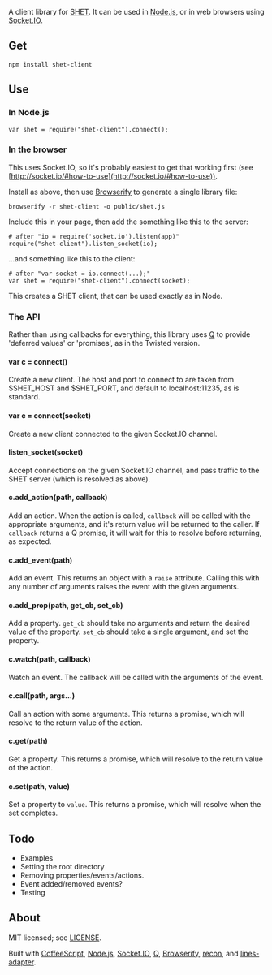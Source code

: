 A client library for [SHET](https://github.com/18sg/SHET). It can be used in
[Node.js](http://nodejs.org/), or in web browsers using
[Socket.IO](http://socket.io/).

## Get

	npm install shet-client

## Use
### In Node.js

	var shet = require("shet-client").connect();

### In the browser

This uses Socket.IO, so it's probably easiest to get that working first (see
[http://socket.io/#how-to-use](http://socket.io/#how-to-use)).

Install as above, then use
[Browserify](https://github.com/substack/node-browserify) to generate a single
library file:

	browserify -r shet-client -o public/shet.js

Include this in your page, then add the something like this to the server:

	# after "io = require('socket.io').listen(app)"
	require("shet-client").listen_socket(io);

...and something like this to the client:

	# after "var socket = io.connect(...);"
	var shet = require("shet-client").connect(socket);

This creates a SHET client, that can be used exactly as in Node.

### The API

Rather than using callbacks for everything, this library uses
[Q](https://github.com/kriskowal/q) to provide 'deferred values' or 'promises',
as in the Twisted version.

#### var c = connect()

Create a new client. The host and port to connect to are taken from $SHET_HOST
and $SHET_PORT, and default to localhost:11235, as is standard.

#### var c = connect(socket)

Create a new client connected to the given Socket.IO channel.

#### listen_socket(socket)

Accept connections on the given Socket.IO channel, and pass traffic to the SHET
server (which is resolved as above).

#### c.add_action(path, callback)

Add an action. When the action is called, `callback` will be called with the
appropriate arguments, and it's return value will be returned to the caller. If
`callback` returns a Q promise, it will wait for this to resolve before
returning, as expected.

#### c.add_event(path)

Add an event. This returns an object with a `raise` attribute. Calling this
with any number of arguments raises the event with the given arguments.

#### c.add_prop(path, get_cb, set_cb)

Add a property. `get_cb` should take no arguments and return the desired value
of the property. `set_cb` should take a single argument, and set the property.

#### c.watch(path, callback)

Watch an event. The callback will be called with the arguments of the event.

#### c.call(path, args...)

Call an action with some arguments. This returns a promise, which will resolve
to the return value of the action.

#### c.get(path)

Get a property. This returns a promise, which will resolve to the return value
of the action.

#### c.set(path, value)

Set a property to `value`. This returns a promise, which will resolve when the
set completes.

## Todo

- Examples
- Setting the root directory
- Removing properties/events/actions.
- Event added/removed events?
- Testing

## About

MIT licensed; see [LICENSE](https://github.com/18sg/shet-client.js/blob/master/LICENSE).

Built with [CoffeeScript](http://coffeescript.org/),
[Node.js](http://nodejs.org/), [Socket.IO](http://socket.io/),
[Q](https://github.com/kriskowal/q),
[Browserify](https://github.com/substack/node-browserify),
[recon](https://github.com/substack/node-recon), and
[lines-adapter](https://github.com/jonseymour/node-lines-adapter).

